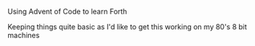 Using Advent of Code to learn Forth

Keeping things quite basic as I'd like to get this working on my 80's 8 bit machines

